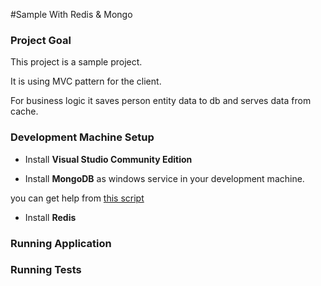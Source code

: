 #Sample With Redis & Mongo


### Project Goal

This project is a sample project.

It is using MVC pattern for the client.
 
For business logic it saves person entity data to db and serves data from cache.


### Development Machine Setup

* Install **Visual Studio Community Edition**
 
* Install **MongoDB** as windows service in your development machine.

you can get help from [this script](https://gist.github.com/serdarb/5102848)

* Install **Redis**


### Running Application


### Running Tests










